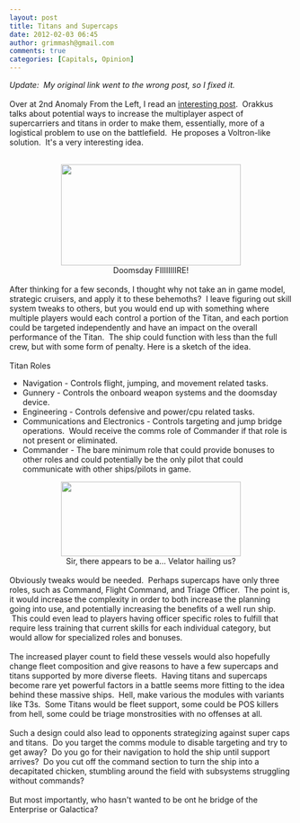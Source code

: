 ```yaml
---
layout: post
title: Titans and Supercaps
date: 2012-02-03 06:45
author: grimmash@gmail.com
comments: true
categories: [Capitals, Opinion]
---
```

<i>Update: &nbsp;My original link went to the wrong post, so I fixed it.</i><br /><br />Over at 2nd Anomaly From the Left, I read an <a href="http://2ndanomalyfromtheleft.wordpress.com/2012/01/31/random-ponderings-and-thoughts/" target="_blank">interesting post</a>. &nbsp;Orakkus talks about potential ways to increase the multiplayer aspect of supercarriers and titans in order to make them, essentially, more of a logistical problem to use on the battlefield. &nbsp;He proposes a Voltron-like solution. &nbsp;It's a very interesting idea.<br /><br /><div style="clear: both; text-align: center;"><a href="http://grimmash.com/wp-content/uploads/2012/02/voltron-300x1681.jpg" style="margin-left: 1em; margin-right: 1em;"><img border="0" height="180" src="http://grimmash.com/wp-content/uploads/2012/02/voltron-300x1681-300x168.jpg" width="320" /></a></div><div style="text-align: center;">Doomsday FIIIIIIIIRE!</div><div style="text-align: center;"><br /></div><div style="text-align: left;">After thinking for a few seconds, I thought why not take an in game model, strategic cruisers, and apply it to these behemoths? &nbsp;I leave figuring out skill system tweaks to others, but you would end up with something where multiple players would each control a portion of the Titan, and each portion could be targeted independently and have an impact on the overall performance of the Titan. &nbsp;The ship could function with less than the full crew, but with some form of penalty. Here is a sketch of the idea.</div><div style="text-align: left;"><br /></div><div style="text-align: left;">Titan Roles</div><div style="text-align: left;"></div><ul><li>Navigation - Controls flight, jumping, and movement related tasks.</li><li>Gunnery - Controls the onboard weapon systems and the doomsday device.</li><li>Engineering - Controls defensive and power/cpu related tasks.</li><li>Communications and Electronics - Controls targeting and jump bridge operations. &nbsp;Would receive the comms role of Commander if that role is not present or eliminated.</li><li>Commander - The bare minimum role that could provide bonuses to other roles and could potentially be the only pilot that could communicate with other ships/pilots in game.</li></ul><div style="clear: both; text-align: center;"><a href="http://grimmash.com/wp-content/uploads/2012/02/Galaxy_class_bridge-_2371-300x1241.jpg" style="margin-left: 1em; margin-right: 1em;"><img border="0" height="133" src="http://grimmash.com/wp-content/uploads/2012/02/Galaxy_class_bridge-_2371-300x1241-300x124.jpg" width="320" /></a></div><div style="text-align: center;">Sir, there appears to be a... Velator hailing us?</div><div><br /></div><div>Obviously tweaks would be needed. &nbsp;Perhaps supercaps have only three roles, such as Command, Flight Command, and Triage Officer. &nbsp;The point is, it would increase the complexity in order to both increase the planning going into use, and potentially increasing the benefits of a well run ship. &nbsp;This could even lead to players having officer specific roles to fulfill that require less training that current skills for each individual category, but would allow for specialized roles and bonuses. &nbsp;</div><div><br /></div><div>The increased player count to field these vessels would also hopefully change fleet composition and give reasons to have a few supercaps and titans supported by more diverse fleets. &nbsp;Having titans and supercaps become rare yet powerful factors in a battle seems more fitting to the idea behind these massive ships. &nbsp;Hell, make various the modules with variants like T3s. &nbsp;Some Titans would be fleet support, some could be POS killers from hell, some could be triage monstrosities with no offenses at all.</div><div><br /></div><div>Such a design could also lead to opponents strategizing against super caps and titans. &nbsp;Do you target the comms module to disable targeting and try to get away? &nbsp;Do you go for their navigation to hold the ship until support arrives? &nbsp;Do you cut off the command section to turn the ship into a decapitated chicken, stumbling around the field with subsystems struggling without commands? &nbsp;</div><div><br /></div><div>But most importantly, who hasn't wanted to be ont he bridge of the Enterprise or Galactica?</div>
